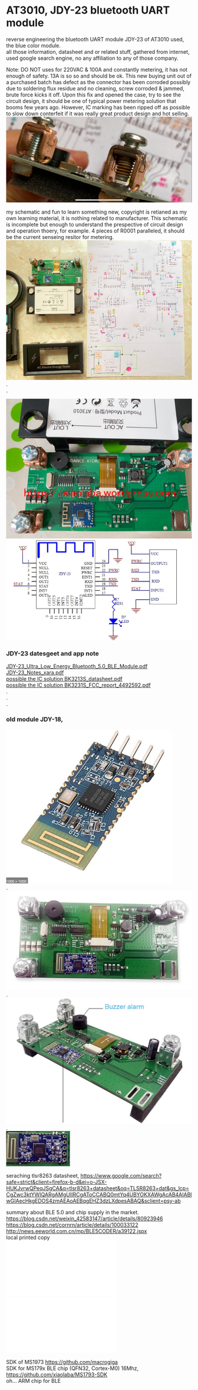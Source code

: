 # AT3010, JDY-23 bluetooth UART module


reverse engineering the bluetooth UART module JDY-23 of AT3010 used, the blue color module.  
all those information, datasheet and or related stuff, gathered from internet, used google search engine, no any affiliation to any of those company.

Note: DO NOT uses for 220VAC & 100A and constantly metering, it has not enough of safety. 13A is so so and should be ok. This new buying unit out of a purchased batch has defect as the connector has been corroded possibly due to soldering flux residue and no cleaning, screw corroded & jammed, brute force kicks it off. Upon this fix and opened the case, try to see the circuit design, it should be one of typical power metering solution that booms few years ago. However, IC marking has been ripped off as possible to slow down conterfeit if it was really great product design and hot selling.
![AT3010_2020-09-06_11.56.36.jpg](AT3010_2020-09-06_11.56.36.jpg)


my schematic and fun to learn something new, copyright is retianed as my own learning material, it is nothing related to manufacturer. This schematic is incomplete but enough to understand the prespective of circuit design and operation thoery, for example. 4 pieces of R0001 paralleled, it should be the current senseing resitor for metering.  
![AT3010_2020-09-06_11.56.25.jpg](AT3010_2020-09-06_11.56.25.jpg)  
.  
.  
















![AT3010_PCB_2020-09-02_version.jpg](AT3010_PCB_2020-09-02_version.jpg)    
![JDY-23_sch.jpg](JDY-23_sch.jpg)  

### JDY-23 datesgeet and app note  
[JDY-23_Ultra_Low_Energy_Bluetooth_5.0_BLE_Module.pdf](JDY-23_Ultra_Low_Energy_Bluetooth_5.0_BLE_Module.pdf)  
[JDY-23_Notes_xara.pdf](JDY-23_Notes_xara.pdf)  
[possible the IC solution BK3213S_datasheet.pdf](BK3213S_datasheet.pdf)  
[possible the IC solution BK3231S_FCC_report_4492592.pdf](BK3231S_FCC_report_4492592.pdf)  
.  
.  
.  
### old module JDY-18,  
![possible IC solution JDY-18_JY01SS12D.JPG](JDY-18_JY01SS12D.JPG)  
.  
![AT3010_PCB_1.JPG](AT3010_PCB_1.JPG)  
.  
![AT3010_PCB_2.JPG](AT3010_PCB_2.JPG)  
.  
![JDY-18_bluetooth_module.JPG](JDY-18_bluetooth_module.JPG)  

seraching tlsr8263 datasheet, 
https://www.google.com/search?safe=strict&client=firefox-b-d&ei=o-JSX-HUKJvrwQPeqJSgCA&q=tlsr8263+datasheet&oq=TLSR8263+dat&gs_lcp=CgZwc3ktYWIQARgAMgUIIRCgAToCCABQ0mtYq4UBYOKXAWgAcAB4AIABlwGIAecHkgEDOS4zmAEAoAEBqgEHZ3dzLXdpesABAQ&sclient=psy-ab

summary about BLE 5.0 and chip supply in the market.  
https://blog.csdn.net/weixin_42583147/article/details/80923946  
https://blog.csdn.net/cornrn/article/details/100033122  
http://news.eeworld.com.cn/mp/BLE5CODER/a39122.jspx  
local printed copy  
![主流蓝牙芯片设计厂商（2019）最新排名_cornrn的博客-CSDN博客.pdf](主流蓝牙芯片设计厂商（2019）最新排名_cornrn的博客-CSDN博客.pdf)  
![超全蓝牙芯片原厂总结(含芯片型号)-电子头条-EEWORLD电子工程世界.pdf](超全蓝牙芯片原厂总结(含芯片型号)-电子头条-EEWORLD电子工程世界.pdf)  

SDK of MS1973 https://github.com/macrogiga  
SDK for MS179x BLE chip (QFN32, Cortex-M0) 16Mhz, https://github.com/xiaolaba/MS1793-SDK  
oh... ARM chip for BLE




